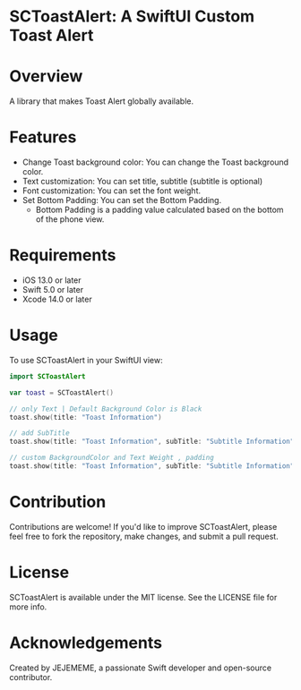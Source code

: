 # SCToastAlert: A SwiftUI Custom Toast Alert

# Overview
A library that makes Toast Alert globally available.

# Features
- Change Toast background color: You can change the Toast background color.
- Text customization: You can set title, subtitle (subtitle is optional)
- Font customization: You can set the font weight.
- Set Bottom Padding: You can set the Bottom Padding.
  - Bottom Padding is a padding value calculated based on the bottom of the phone view.

# Requirements
- iOS 13.0 or later
- Swift 5.0 or later
- Xcode 14.0 or later

# Usage

To use SCToastAlert in your SwiftUI view:

```swift
import SCToastAlert

var toast = SCToastAlert()

// only Text | Default Background Color is Black
toast.show(title: "Toast Information")

// add SubTitle
toast.show(title: "Toast Information", subTitle: "Subtitle Information")

// custom BackgroundColor and Text Weight , padding
toast.show(title: "Toast Information", subTitle: "Subtitle Information", type: .black(fontWeight: .bold, bottomPadding: 70))

```

# Contribution
Contributions are welcome! If you'd like to improve SCToastAlert, please feel free to fork the repository, make changes, and submit a pull request.

# License
SCToastAlert is available under the MIT license. See the LICENSE file for more info.

# Acknowledgements
Created by JEJEMEME, a passionate Swift developer and open-source contributor.
